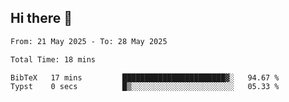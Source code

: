 ## Hi there 👋

<!--
**thethepai/thethepai** is a ✨ _special_ ✨ repository because its `README.md` (this file) appears on your GitHub profile.

Here are some ideas to get you started:

- 🔭 I’m currently working on ...
- 🌱 I’m currently learning ...
- 👯 I’m looking to collaborate on ...
- 🤔 I’m looking for help with ...
- 💬 Ask me about ...
- 📫 How to reach me: ...
- 😄 Pronouns: ...
- ⚡ Fun fact: ...
-->

<!--START_SECTION:waka-->

```txt
From: 21 May 2025 - To: 28 May 2025

Total Time: 18 mins

BibTeX   17 mins         ███████████████████████▓░   94.67 %
Typst    0 secs          █▒░░░░░░░░░░░░░░░░░░░░░░░   05.33 %
```

<!--END_SECTION:waka-->
